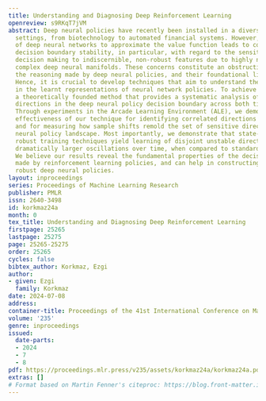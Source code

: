 ```yaml
---
title: Understanding and Diagnosing Deep Reinforcement Learning
openreview: s9RKqT7jVM
abstract: Deep neural policies have recently been installed in a diverse range of
  settings, from biotechnology to automated financial systems. However, the utilization
  of deep neural networks to approximate the value function leads to concerns on the
  decision boundary stability, in particular, with regard to the sensitivity of policy
  decision making to indiscernible, non-robust features due to highly non-convex and
  complex deep neural manifolds. These concerns constitute an obstruction to understanding
  the reasoning made by deep neural policies, and their foundational limitations.
  Hence, it is crucial to develop techniques that aim to understand the sensitivities
  in the learnt representations of neural network policies. To achieve this we introduce
  a theoretically founded method that provides a systematic analysis of the unstable
  directions in the deep neural policy decision boundary across both time and space.
  Through experiments in the Arcade Learning Environment (ALE), we demonstrate the
  effectiveness of our technique for identifying correlated directions of instability,
  and for measuring how sample shifts remold the set of sensitive directions in the
  neural policy landscape. Most importantly, we demonstrate that state-of-the-art
  robust training techniques yield learning of disjoint unstable directions, with
  dramatically larger oscillations over time, when compared to standard training.
  We believe our results reveal the fundamental properties of the decision process
  made by reinforcement learning policies, and can help in constructing reliable and
  robust deep neural policies.
layout: inproceedings
series: Proceedings of Machine Learning Research
publisher: PMLR
issn: 2640-3498
id: korkmaz24a
month: 0
tex_title: Understanding and Diagnosing Deep Reinforcement Learning
firstpage: 25265
lastpage: 25275
page: 25265-25275
order: 25265
cycles: false
bibtex_author: Korkmaz, Ezgi
author:
- given: Ezgi
  family: Korkmaz
date: 2024-07-08
address:
container-title: Proceedings of the 41st International Conference on Machine Learning
volume: '235'
genre: inproceedings
issued:
  date-parts:
  - 2024
  - 7
  - 8
pdf: https://proceedings.mlr.press/v235/assets/korkmaz24a/korkmaz24a.pdf
extras: []
# Format based on Martin Fenner's citeproc: https://blog.front-matter.io/posts/citeproc-yaml-for-bibliographies/
---
```

